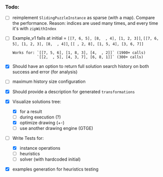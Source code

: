 ### Todo:

- [ ] reimplement `SlidingPuzzleInstance` as sparse (with a map). Compare the performance.
      Reason: indices are used many times, and every time it's with `zipWithIndex`

- [ ] Example_v1 fails at initial = `[[7, 6, 5], [8,  , 4], [1, 2, 3]]`,
                                    `[[7, 6, 5], [1, 2, 3], [8,  , 4]]`,
                                    `[[ , 2, 8], [1, 5, 4], [3, 6, 7]]`

      Works for: `[[7, 5, 6], [1, 8, 3], [4,  , 2]]` (1900+ calls) 
                 `[[2,  , 5], [4, 3, 7], [6, 8, 1]]` (300+ calls)

- [x] Should have an option to return full solution search history on both success and error (for analysis)
- [ ] maximum history size configuration

- [x] Should provide a description for generated `transformations`

- [x] Visualize solutions tree:
    - [x] for a result
    - [ ] during execution (?)
    - [x] optimize drawing (+-)
    - [ ] use another drawing engine (GTGE)

- [ ] Write Tests for:
    - [x] instance operations
    - [ ] heuristics
    - [ ] solver (with hardcoded initial)

- [x] examples generation for heuristics testing